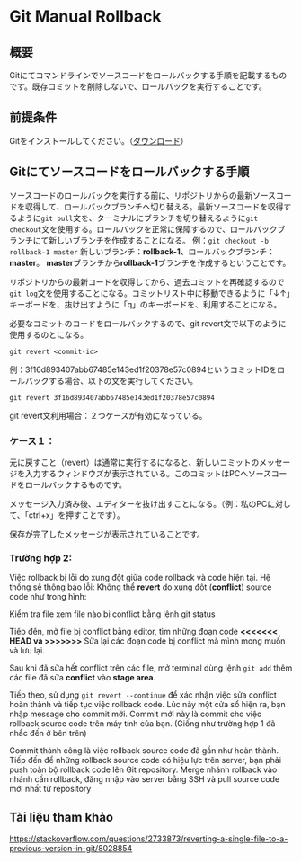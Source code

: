 # Git Manual Rollback
## 概要
Gitにてコマンドラインでソースコードをロールバックする手順を記載するものです。既存コミットを削除しないで、ロールバックを実行することです。

## 前提条件
Gitをインストールしてください。（[ダウンロード](https://git-scm.com/downloads)）

## Gitにてソースコードをロールバックする手順
ソースコードのロールバックを実行する前に、リポジトリからの最新ソースコードを収得して、ロールバックブランチへ切り替える。最新ソースコードを収得するように`git pull`文を、ターミナルにブランチを切り替えるように`git checkout`文を使用する。ロールバックを正常に保障するので、ロールバックブランチにて新しいブランチを作成することになる。
例：`git checkout -b rollback-1 master`
新しいブランチ：**rollback-1**、ロールバックブランチ：**master**。
**master**ブランチから**rollback-1**ブランチを作成するということです。

リポジトリからの最新コードを収得してから、過去コミットを再確認するので`git log`文を使用することになる。コミットリスト中に移動できるように「↓↑」キーボードを、抜け出すように「q」のキーボードを、利用することになる。

必要なコミットのコードをロールバックするので、git revert文で以下のように使用するのとになる。
```
git revert <commit-id>
```

例：3f16d893407abb67485e143ed1f20378e57c0894というコミットIDをロールバックする場合、以下の文を実行してください。
```
git revert 3f16d893407abb67485e143ed1f20378e57c0894
```

git revert文利用場合：２つケースが有効になっている。

### ケース１：
元に戻すこと（revert）は通常に実行するになると、新しいコミットのメッセージを入力するウィンドウズが表示されている。このコミットはPCへソースコードをロールバックするものです。

メッセージ入力済み後、エディターを抜け出すことになる。（例：私のPCに対して、「ctrl+x」を押すことです）。

保存が完了したメッセージが表示されていることです。

### Trường hợp 2:
Việc rollback bị lỗi do xung đột giữa code rollback và code hiện tại. Hệ thống sẽ thông báo lỗi: Không thể **revert** do xung đột (**conflict**) source code như trong hình:

Kiểm tra file xem file nào bị conflict bằng lệnh git status

Tiếp đến, mở file bị conflict bằng editor, tìm những đoạn code **<<<<<<< HEAD và >>>>>>>**  Sửa lại các đoạn code bị conflict mà mình mong muốn và lưu lại.

Sau khi đã sửa hết conflict trên các file, mở terminal dùng lệnh ```git add``` thêm các file đã sửa **conflict** vào **stage area**. 

Tiếp theo, sử dụng ```git revert --continue``` để xác nhận việc sửa conflict hoàn thành và tiếp tục việc rollback code. Lúc này một cửa sổ hiện ra, bạn nhập message cho commit mới. Commit mới này là commit cho việc rollback source code trên máy tính của bạn. (Giống như trường hợp 1 đã nhắc đến ở bên trên)

Commit thành công là việc rollback source code đã gần như hoàn thành. Tiếp đến để những rollback source code có hiệu lực trên server, bạn phải push toàn bộ rollback code lên Git repository. Merge nhánh rollback vào nhánh cần rollback, đăng nhập vào server bằng SSH và pull source code mới nhất từ repository

## Tài liệu tham khảo
https://stackoverflow.com/questions/2733873/reverting-a-single-file-to-a-previous-version-in-git/8028854
